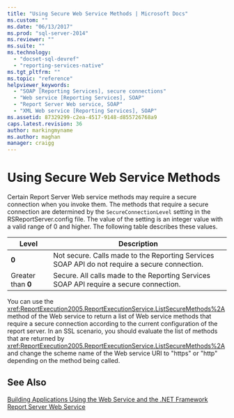 ```yaml
---
title: "Using Secure Web Service Methods | Microsoft Docs"
ms.custom: ""
ms.date: "06/13/2017"
ms.prod: "sql-server-2014"
ms.reviewer: ""
ms.suite: ""
ms.technology: 
  - "docset-sql-devref"
  - "reporting-services-native"
ms.tgt_pltfrm: ""
ms.topic: "reference"
helpviewer_keywords: 
  - "SOAP [Reporting Services], secure connections"
  - "Web service [Reporting Services], SOAP"
  - "Report Server Web service, SOAP"
  - "XML Web service [Reporting Services], SOAP"
ms.assetid: 87329299-c2ea-4517-9148-d855726768a9
caps.latest.revision: 36
author: markingmyname
ms.author: maghan
manager: craigg
---
```

# Using Secure Web Service Methods
  Certain Report Server Web service methods may require a secure connection when you invoke them. The methods that require a secure connection are determined by the `SecureConnectionLevel` setting in the RSReportServer.config file. The value of the setting is an integer value with a valid range of 0 and higher. The following table describes these values.  
  
|Level|Description|  
|-----------|-----------------|  
|**0**|Not secure. Calls made to the Reporting Services SOAP API do not require a secure connection.|  
|Greater than **0**|Secure. All calls made to the Reporting Services SOAP API require a secure connection.|  
  
 You can use the <xref:ReportExecution2005.ReportExecutionService.ListSecureMethods%2A> method of the Web service to return a list of Web service methods that require a secure connection according to the current configuration of the report server. In an SSL scenario, you should evaluate the list of methods that are returned by <xref:ReportExecution2005.ReportExecutionService.ListSecureMethods%2A> and change the scheme name of the Web service URI to "https" or "http" depending on the method being called.  
  
## See Also  
 [Building Applications Using the Web Service and the .NET Framework](building-applications-using-the-web-service-and-the-net-framework.md)   
 [Report Server Web Service](../report-server-web-service.md)  
  
  
